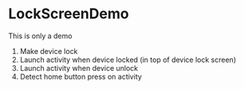 # LockScreenDemo

This is only a demo 

1. Make device lock
2. Launch activity when device locked (in top of device lock screen)
3. Launch activity when device unlock
4. Detect home button press on activity

